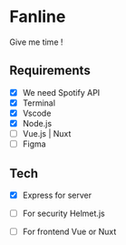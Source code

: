 # Fanline 

Give me time !

## Requirements
- [x] We need Spotify API 
- [x] Terminal 
- [x] Vscode
- [x] Node.js
- [ ] Vue.js | Nuxt
- [ ] Figma
## Tech 
- [x] Express for server 
- [ ] For security Helmet.js
- [ ] For frontend Vue or Nuxt 

